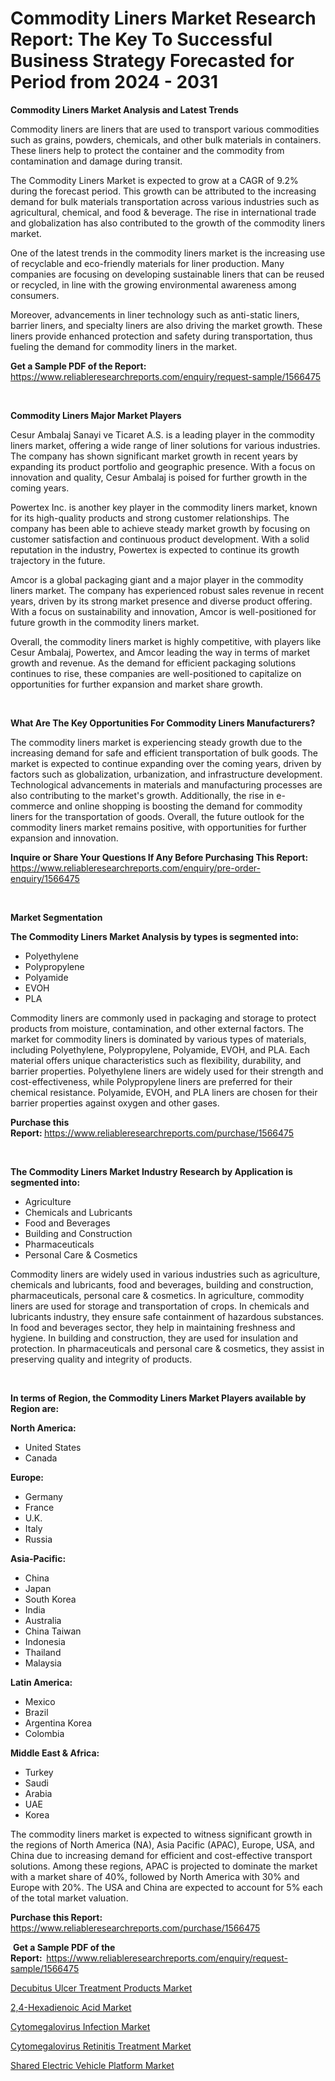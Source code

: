 <p><h1>Commodity Liners Market Research Report: The Key To Successful Business Strategy Forecasted for Period from 2024 - 2031</h1></p><p><strong>Commodity Liners Market Analysis and Latest Trends</strong></p>
<p><p>Commodity liners are liners that are used to transport various commodities such as grains, powders, chemicals, and other bulk materials in containers. These liners help to protect the container and the commodity from contamination and damage during transit.</p><p>The Commodity Liners Market is expected to grow at a CAGR of 9.2% during the forecast period. This growth can be attributed to the increasing demand for bulk materials transportation across various industries such as agricultural, chemical, and food & beverage. The rise in international trade and globalization has also contributed to the growth of the commodity liners market.</p><p>One of the latest trends in the commodity liners market is the increasing use of recyclable and eco-friendly materials for liner production. Many companies are focusing on developing sustainable liners that can be reused or recycled, in line with the growing environmental awareness among consumers.</p><p>Moreover, advancements in liner technology such as anti-static liners, barrier liners, and specialty liners are also driving the market growth. These liners provide enhanced protection and safety during transportation, thus fueling the demand for commodity liners in the market.</p></p>
<p><strong>Get a Sample PDF of the Report:&nbsp;</strong> <a href="https://www.reliableresearchreports.com/enquiry/request-sample/1566475">https://www.reliableresearchreports.com/enquiry/request-sample/1566475</a></p>
<p>&nbsp;</p>
<p><strong>Commodity Liners Major Market Players</strong></p>
<p><p>Cesur Ambalaj Sanayi ve Ticaret A.S. is a leading player in the commodity liners market, offering a wide range of liner solutions for various industries. The company has shown significant market growth in recent years by expanding its product portfolio and geographic presence. With a focus on innovation and quality, Cesur Ambalaj is poised for further growth in the coming years.</p><p>Powertex Inc. is another key player in the commodity liners market, known for its high-quality products and strong customer relationships. The company has been able to achieve steady market growth by focusing on customer satisfaction and continuous product development. With a solid reputation in the industry, Powertex is expected to continue its growth trajectory in the future.</p><p>Amcor is a global packaging giant and a major player in the commodity liners market. The company has experienced robust sales revenue in recent years, driven by its strong market presence and diverse product offering. With a focus on sustainability and innovation, Amcor is well-positioned for future growth in the commodity liners market.</p><p>Overall, the commodity liners market is highly competitive, with players like Cesur Ambalaj, Powertex, and Amcor leading the way in terms of market growth and revenue. As the demand for efficient packaging solutions continues to rise, these companies are well-positioned to capitalize on opportunities for further expansion and market share growth.</p></p>
<p>&nbsp;</p>
<p><strong>What Are The Key Opportunities For Commodity Liners Manufacturers?</strong></p>
<p><p>The commodity liners market is experiencing steady growth due to the increasing demand for safe and efficient transportation of bulk goods. The market is expected to continue expanding over the coming years, driven by factors such as globalization, urbanization, and infrastructure development. Technological advancements in materials and manufacturing processes are also contributing to the market's growth. Additionally, the rise in e-commerce and online shopping is boosting the demand for commodity liners for the transportation of goods. Overall, the future outlook for the commodity liners market remains positive, with opportunities for further expansion and innovation.</p></p>
<p><strong>Inquire or Share Your Questions If Any Before Purchasing This Report:</strong> <a href="https://www.reliableresearchreports.com/enquiry/pre-order-enquiry/1566475">https://www.reliableresearchreports.com/enquiry/pre-order-enquiry/1566475</a></p>
<p>&nbsp;</p>
<p><strong>Market Segmentation</strong></p>
<p><strong>The Commodity Liners Market Analysis by types is segmented into:</strong></p>
<p><ul><li>Polyethylene</li><li>Polypropylene</li><li>Polyamide</li><li>EVOH</li><li>PLA</li></ul></p>
<p><p>Commodity liners are commonly used in packaging and storage to protect products from moisture, contamination, and other external factors. The market for commodity liners is dominated by various types of materials, including Polyethylene, Polypropylene, Polyamide, EVOH, and PLA. Each material offers unique characteristics such as flexibility, durability, and barrier properties. Polyethylene liners are widely used for their strength and cost-effectiveness, while Polypropylene liners are preferred for their chemical resistance. Polyamide, EVOH, and PLA liners are chosen for their barrier properties against oxygen and other gases.</p></p>
<p><strong>Purchase this Report:&nbsp;</strong><a href="https://www.reliableresearchreports.com/purchase/1566475">https://www.reliableresearchreports.com/purchase/1566475</a></p>
<p>&nbsp;</p>
<p><strong>The Commodity Liners Market Industry Research by Application is segmented into:</strong></p>
<p><ul><li>Agriculture</li><li>Chemicals and Lubricants</li><li>Food and Beverages</li><li>Building and Construction</li><li>Pharmaceuticals</li><li>Personal Care & Cosmetics</li></ul></p>
<p><p>Commodity liners are widely used in various industries such as agriculture, chemicals and lubricants, food and beverages, building and construction, pharmaceuticals, personal care & cosmetics. In agriculture, commodity liners are used for storage and transportation of crops. In chemicals and lubricants industry, they ensure safe containment of hazardous substances. In food and beverages sector, they help in maintaining freshness and hygiene. In building and construction, they are used for insulation and protection. In pharmaceuticals and personal care & cosmetics, they assist in preserving quality and integrity of products.</p></p>
<p>&nbsp;</p>
<p><strong>In terms of Region, the Commodity Liners Market Players available by Region are:</strong></p>
<p>
    <p> <strong> North America: </strong>
        <ul>
            <li>United States</li>
            <li>Canada</li>
        </ul>
        </p> 
    <p> <strong> Europe: </strong>
        <ul>
            <li>Germany</li>
            <li>France</li>
            <li>U.K.</li>
            <li>Italy</li>
            <li>Russia</li>
        </ul>
        </p> 
    <p> <strong> Asia-Pacific: </strong>
        <ul>
            <li>China</li>
            <li>Japan</li>
            <li>South Korea</li>
            <li>India</li>
            <li>Australia</li>
            <li>China Taiwan</li>
            <li>Indonesia</li>
            <li>Thailand</li>
            <li>Malaysia</li>
        </ul>
        </p> 
    <p> <strong> Latin America: </strong>
        <ul>
            <li>Mexico</li>
            <li>Brazil</li>
            <li>Argentina Korea</li>
            <li>Colombia</li>
        </ul>
        </p> 
    <p> <strong> Middle East & Africa: </strong>
        <ul>
            <li>Turkey</li>
            <li>Saudi</li>
            <li>Arabia</li>
            <li>UAE</li>
            <li>Korea</li>
        </ul>
    </p>
    </p>
<p><p>The commodity liners market is expected to witness significant growth in the regions of North America (NA), Asia Pacific (APAC), Europe, USA, and China due to increasing demand for efficient and cost-effective transport solutions. Among these regions, APAC is projected to dominate the market with a market share of 40%, followed by North America with 30% and Europe with 20%. The USA and China are expected to account for 5% each of the total market valuation.</p></p>
<p><strong>Purchase this Report: </strong><a href="https://www.reliableresearchreports.com/purchase/1566475">https://www.reliableresearchreports.com/purchase/1566475</a></p>
<p>&nbsp;<strong>Get a Sample PDF of the Report:&nbsp;&nbsp;</strong><a href="https://www.reliableresearchreports.com/enquiry/request-sample/1566475">https://www.reliableresearchreports.com/enquiry/request-sample/1566475</a></p>
<p><strong></strong></p>
<p><p><a href="https://medium.com/@fernjenkins4565/decubitus-ulcer-treatment-products-market-research-report-its-history-and-forecast-2024-to-2031-c3e438c13719">Decubitus Ulcer Treatment Products Market</a></p><p><a href="https://github.com/markusgodoy/Market-Research-Report-List-1/blob/main/24-hexadienoic-acid-market.md">2,4-Hexadienoic Acid Market</a></p><p><a href="https://medium.com/@fernjenkins4565/cytomegalovirus-infection-market-the-key-to-successful-business-strategy-forecast-till-2031-0411a5f71eff">Cytomegalovirus Infection Market</a></p><p><a href="https://medium.com/@fernjenkins4565/cytomegalovirus-retinitis-treatment-market-comprehensive-assessment-by-type-application-and-386b336a7a2e">Cytomegalovirus Retinitis Treatment Market</a></p><p><a href="https://github.com/luckyshygirl/Market-Research-Report-List-3/blob/main/shared-electric-vehicle-platform-market.md">Shared Electric Vehicle Platform Market</a></p></p>